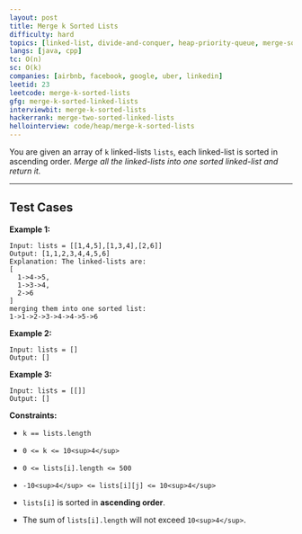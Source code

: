 ```yaml
---
layout: post
title: Merge k Sorted Lists
difficulty: hard
topics: [linked-list, divide-and-conquer, heap-priority-queue, merge-sort]
langs: [java, cpp]
tc: O(n)
sc: O(k)
companies: [airbnb, facebook, google, uber, linkedin]
leetid: 23
leetcode: merge-k-sorted-lists
gfg: merge-k-sorted-linked-lists
interviewbit: merge-k-sorted-lists
hackerrank: merge-two-sorted-linked-lists
hellointerview: code/heap/merge-k-sorted-lists
---
```

You are given an array of `k` linked-lists `lists`, each linked-list is sorted in ascending order.
*Merge all the linked-lists into one sorted linked-list and return it.*
 
---
## Test Cases
**Example 1:**
```
Input: lists = [[1,4,5],[1,3,4],[2,6]]
Output: [1,1,2,3,4,4,5,6]
Explanation: The linked-lists are:
[
  1->4->5,
  1->3->4,
  2->6
]
merging them into one sorted list:
1->1->2->3->4->4->5->6
```
**Example 2:**
```
Input: lists = []
Output: []
```
**Example 3:**
```
Input: lists = [[]]
Output: []
```
 
**Constraints:**
	
* `k == lists.length`
	
* `0 <= k <= 10<sup>4</sup>`
	
* `0 <= lists[i].length <= 500`
	
* `-10<sup>4</sup> <= lists[i][j] <= 10<sup>4</sup>`
	
* `lists[i]` is sorted in **ascending order**.
	
* The sum of `lists[i].length` will not exceed `10<sup>4</sup>`.

